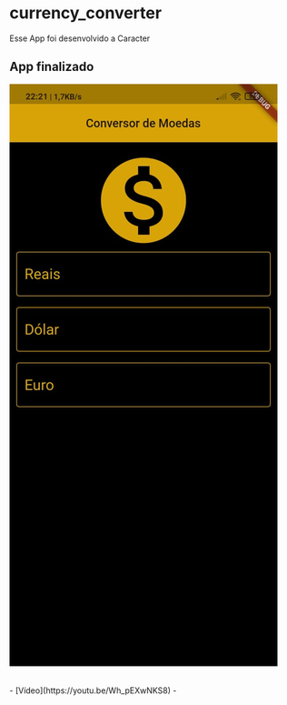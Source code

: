 # currency_converter

Esse App foi desenvolvido a Caracter 

## App finalizado
![](./app-img.jpeg)

<br>
- [Vídeo](https://youtu.be/Wh_pEXwNKS8)
- 